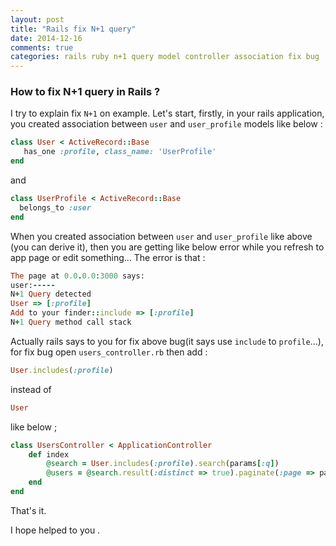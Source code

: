 ```yaml
---
layout: post
title: "Rails fix N+1 query"
date: 2014-12-16
comments: true
categories: rails ruby n+1 query model controller association fix bug
---
```


### How to fix N+1 query in Rails ?

I try to explain fix `N+1` on example. Let's start, firstly, in your rails application, you created association between `user` and `user_profile`
models like below :

```ruby
class User < ActiveRecord::Base
   has_one :profile, class_name: 'UserProfile'
end
```
and 

```ruby
class UserProfile < ActiveRecord::Base
  belongs_to :user
end
```

<!-- more -->

When you created association between `user` and `user_profile` like above (you can derive it), then you are getting like below error while you refresh to app page or
edit something... The error is that :

```ruby
The page at 0.0.0.0:3000 says:
user:-----
N+1 Query detected
User => [:profile]
Add to your finder::include => [:profile]
N+1 Query method call stack
```

Actually rails says to you for fix above bug(it says use `include` to `profile`...), for fix bug open `users_controller.rb` then
add : 

```ruby
User.includes(:profile)
```

instead of 

```ruby
User
```
like below ;
  
```ruby
class UsersController < ApplicationController
    def index
        @search = User.includes(:profile).search(params[:q])
        @users = @search.result(:distinct => true).paginate(:page => params[:page])
    end
end
```

That's it.

I hope helped to you .
